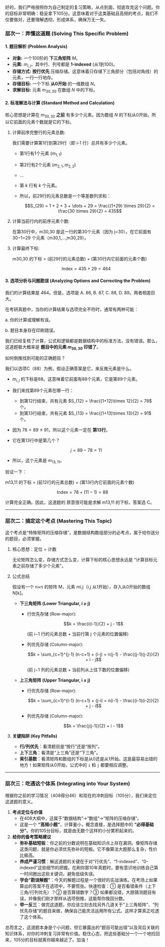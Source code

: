 好的，我们严格按照你为自己制定的复习策略，从点到面，彻底攻克这个问题。你的目标非常明确：稳妥拿下105分。这意味着对于这类基础且高频的考点，我们不仅要做对，还要理解透彻，形成体系，确保万无一失。



### 层次一：弄懂这道题 (Solving This Specific Problem)





#### 1. 题目解析 (Problem Analysis)



- **对象:** 一个100阶的 **下三角矩阵** $M$。
- **元素:** $m_{i,j}$，其中行、列号都是 **1-indexed** (从1到100)。
- **存储方式:** **按行优先** 压缩存储。这意味着只存储下三角部分（包括对角线）的元素，一行一行地存。
- **存储目标:** 一个下标 **从0开始** 的一维数组 $N$。
- **求解目标:** 元素 $m_{30,30}$ 在数组 $N$ 中的下标。



#### 2. 标准解法与计算 (Standard Method and Calculation)



核心思想是计算在 $m_{30,30}$ **之前** 有多少个元素。因为数组 $N$ 的下标从0开始，所以它前面的元素个数就是它的下标。

1. 计算前序完整行的元素总数:

   我们需要计算第1行到第29行（即 i-1 行）总共有多少个元素。

   - 第1行有1个元素 ($m_{1,1}$)

   - 第2行有2个元素 ($m_{2,1}, m_{2,2}$)

   - ...

   - 第 $k$ 行有 $k$ 个元素。

   - 所以，前29行的元素总数是一个等差数列求和：

     

     $$S_{29} = 1 + 2 + 3 + \dots + 29 = \frac{(1+29) \times 29}{2} = \frac{30 \times 29}{2} = 435$$

2. 计算当前行内的前序元素个数:

   在第30行中，m30,30 是这一行的第30个元素（因为 j=30）。在它前面有 30−1=29 个元素（m30,1,…,m30,29）。

3. 计算最终下标:

   m30,30 的下标 = (前29行的元素总数) + (第30行内它前面的元素个数)

   

   $$\text{Index} = 435 + 29 = 464$$



#### 3. 选项分析与问题勘误 (Analyzing Options and Correcting the Problem)



我们的计算结果是 464。但是，选项是 A. 86, B. 87, C. 88, D. 89。两者相差巨大。

在考研真题中，当你的计算结果与选项完全不符时，通常有两种可能：

a. 你的计算或理解有误。

b. 题目本身存在印刷错误。

我们已经复核了计算，公式和逻辑都是数据结构中的标准方法，没有错误。那么，这道题极大概率是 **题目中的元素 $m_{30,30}$ 印错了**。

如何倒推找到可能的正确题目？

我们以选项C（88）为例，假设正确答案是它，来反推元素是什么。

- $m_{i,j}$ 的下标是88。这意味着它前面有88个元素，它是第89个元素。

- 我们来找第89个元素在哪一行：

  - 到第12行结束，共有元素 $S_{12} = \frac{(1+12)\times 12}{2} = 78$ 个。
  - 到第13行结束，共有元素 $S_{13} = \frac{(1+13)\times 13}{2} = 91$ 个。

- 因为 $78 < 89 \le 91$，所以这个元素一定在 **第13行**。

- 它在第13行中是第几个？

  

  $$j = 89 - 78 = 11$$

- 所以，这个元素是 $m_{13,11}$。

验证一下：

m13,11 的下标 = (前12行的元素总数) + (第13行内它前面的元素个数)



$$\text{Index} = 78 + (11-1) = 88$$



计算完全正确。因此，这道题的 原意很可能是求解 m13,11 的下标，答案选 C。

------



### 层次二：搞定这个考点 (Mastering This Topic)



这个考点是“特殊矩阵的压缩存储”，是数据结构数组部分的必考点，属于给你送分的题目，必须掌握。

1. 核心思想：定位 = 计数

   无论矩阵怎么变，存储方式怎么变，计算下标的核心思想永远是 “计算目标元素之前存储了多少个元素”。

2. 公式总结

   假设有一个 n×n 的矩阵 M，元素 mi,j（i,j 从1开始），存入从0开始的数组 N[k]。

   - **下三角矩阵 (Lower Triangular, i ≥ j)**

     - 行优先存储 (Row-major):

       

       $$k = \frac{i(i-1)}{2} + j - 1$$

       

       (前 i−1 行的元素总数 + 当前行第 j 个元素的位置偏移)

     - 列优先存储 (Column-major):

       

       $$k = \sum_{c=1}^{j-1} (n-c+1) + (i-j) = n(j-1) - \frac{(j-1)(j-2)}{2} + i - j$$

       

       (前 j−1 列的元素总数 + 当前列从上往下数的位置偏移)

   - **上三角矩阵 (Upper Triangular, i ≤ j)**

     - 行优先存储 (Row-major):

       

       $$k = \sum_{c=1}^{i-1} (n-c+1) + (j-i) = n(i-1) - \frac{(i-1)(i-2)}{2} + j - i$$

     - 列优先存储 (Column-major):

       

       $$k = \frac{j(j-1)}{2} + i - 1$$

3. **关键陷阱 (Key Pitfalls)**

   - **行/列优先**：看清题目是“按行”还是“按列”。
   - **上下三角**：看清是“上三角”还是“下三角”。
   - **索引基数**：看清矩阵和数组的下标是从0还是从1开始。这是最容易出错的地方！如果矩阵从0开始，公式中的 `i` 和 `j` 都要相应调整。

------



### 层次三：吃透这个体系 (Integrating into Your System)



根据你之前的学习情况（408得分46）和现在的冲刺目标（105分），我们来定位这道题的意义。

1. **考点定位与价值**
   - 在408大纲中，这属于“数据结构”->“数组”->“矩阵的压缩存储”。
   - 这是一个 **“高频小题”**，计算量小，概念直接，是选择题中的 **“必得基础分”**。你的105分目标，就是由无数个这样的小分累积起来的。
2. **给你的备考策略建议**
   - **弥补基础短板**：你之前的分数说明在基础知识点上存在漏洞。像矩阵存储这类问题，就是你必须优先弥补的短板。它不像算法大题那么复杂，性价比极高。
   - **养成严谨习惯**：解这道题的关键在于对“行优先”、“1-indexed”、“0-indexed”这些细节的把握。在刷你那10年真题时，要有意识地训练自己第一时间圈出这些关键词，避免低级失误。
   - **学会“勘误解题”**：今天的解题过程是一个很好的实战演练。在考场上如果算出的答案不在选项中，不要慌张。快速检查：① 是否看错条件（上下三角/行列优先）？② 是否算错数字？③ 如果都没错，大胆猜测题目有误，并像我们刚才那样从选项倒推，这能帮你挽回分数。
   - **举一反三**：做完这道题，你应该立刻去找另外几道关于“上三角矩阵”、“列优先存储”的题目来做，确保自己能灵活运用所有公式。这样才算真正吃透了这个体系。

总而言之，这道题本身是个小问题，但它暴露出的“题目可能出错”以及背后关联的知识体系，对你的冲刺复习非常有价值。稳住心态，把这些基础分一个一个地捡回来，105分的目标就离你越来越近了。加油！